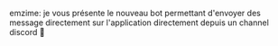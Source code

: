emzime: je vous présente le nouveau bot permettant d'envoyer des message directement sur l'application directement depuis un channel discord 🎊